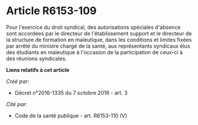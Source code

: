 # Article R6153-109

Pour l'exercice du droit syndical, des autorisations spéciales d'absence sont accordées par le directeur de l'établissement
support et le directeur de la structure de formation en maïeutique, dans les conditions et limites fixées par arrêté du
ministre chargé de la santé, aux représentants syndicaux élus des étudiants en maïeutique à l'occasion de la participation de
ceux-ci à des réunions syndicales.

**Liens relatifs à cet article**

_Créé par_:

  - Décret n°2016-1335 du 7 octobre 2016 - art. 3

_Cité par_:

  - Code de la santé publique - art. R6153-110 (V)

